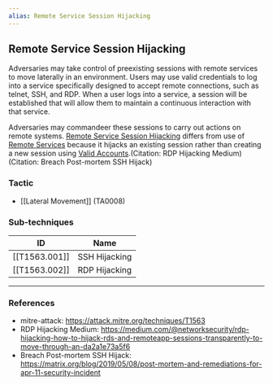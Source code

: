 ```yaml
---
alias: Remote Service Session Hijacking
---
```


## Remote Service Session Hijacking

Adversaries may take control of preexisting sessions with remote services to move laterally in an environment. Users may use valid credentials to log into a service specifically designed to accept remote connections, such as telnet, SSH, and RDP. When a user logs into a service, a session will be established that will allow them to maintain a continuous interaction with that service.

Adversaries may commandeer these sessions to carry out actions on remote systems. [Remote Service Session Hijacking](https://attack.mitre.org/techniques/T1563) differs from use of [Remote Services](https://attack.mitre.org/techniques/T1021) because it hijacks an existing session rather than creating a new session using [Valid Accounts](https://attack.mitre.org/techniques/T1078).(Citation: RDP Hijacking Medium)(Citation: Breach Post-mortem SSH Hijack)


### Tactic

- [[Lateral Movement]] (TA0008)

### Sub-techniques

| ID | Name |
| --- | --- |
| [[T1563.001]] | SSH Hijacking |
| [[T1563.002]] | RDP Hijacking |


---
### References

- mitre-attack: https://attack.mitre.org/techniques/T1563
- RDP Hijacking Medium: https://medium.com/@networksecurity/rdp-hijacking-how-to-hijack-rds-and-remoteapp-sessions-transparently-to-move-through-an-da2a1e73a5f6
- Breach Post-mortem SSH Hijack: https://matrix.org/blog/2019/05/08/post-mortem-and-remediations-for-apr-11-security-incident
